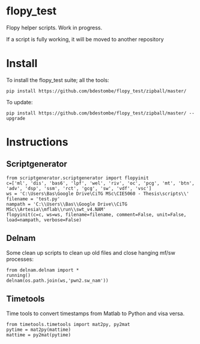 # flopy_test
Flopy helper scripts. Work in progress.

If a script is fully working, it will be moved to another repository

# Install
To install the flopy_test suite; all the tools:

    pip install https://github.com/bdestombe/flopy_test/zipball/master/

To update:

    pip install https://github.com/bdestombe/flopy_test/zipball/master/ --upgrade

# Instructions
## Scriptgenerator

    from scriptgenerator.scriptgenerator import flopyinit
    c=['ml', 'dis', 'bas6', 'lpf', 'wel', 'riv', 'oc', 'pcg', 'mt', 'btn',  'adv', 'dsp', 'ssm', 'rct', 'gcg', 'sw', 'vdf', 'vsc']
    ws = 'C:\Users\Bas\Google Drive\CiTG MSc\CIE5060 - Thesis\scripts\\'
    filename = 'test.py'
    nampath = 'C:\\Users\\Bas\\Google Drive\\CiTG MSc\\Artesia\\mflab\\run\\swt_v4.NAM'
    flopyinit(c=c, ws=ws, filename=filename, comment=False, unit=False, load=nampath, verbose=False)

## Delnam
Some clean up scripts to clean up old files and close hanging mf/sw processes:

    from delnam.delnam import *
    running()
    delnam(os.path.join(ws,'pwn2.sw_nam'))
    
## Timetools
Time tools to convert timestamps from Matlab to Python and visa versa.

    from timetools.timetools import mat2py, py2mat
    pytime = mat2py(mattime)
    mattime = py2mat(pytime)
